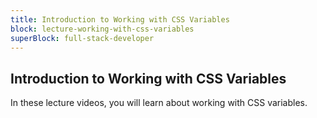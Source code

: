 ```yaml
---
title: Introduction to Working with CSS Variables
block: lecture-working-with-css-variables
superBlock: full-stack-developer
---
```


## Introduction to Working with CSS Variables

In these lecture videos, you will learn about working with CSS variables.
